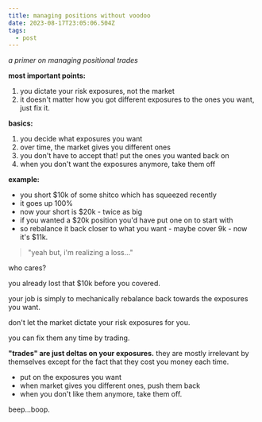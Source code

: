 ```yaml
---
title: managing positions without voodoo
date: 2023-08-17T23:05:06.504Z
tags:
  - post
---
```

*a﻿ primer on managing positional trades*

**m﻿ost important points:**

1. you dictate your risk exposures, not the market
2. it doesn't matter how you got different exposures to the ones you want, just fix it.

**b﻿asics:**

1. you decide what exposures you want
2. over time, the market gives you different ones
3. you don't have to accept that! put the ones you wanted back on
4. when you don't want the exposures anymore, take them off

**e﻿xample:**

* you short $10k of some shitco which has squeezed recently
* it goes up 100%
* now your short is $20k - twice as big
* if you wanted a $20k position you'd have put one on to start with
* so rebalance it back closer to what you want - maybe cover 9k - now it's $11k.

> "y﻿eah but, i'm realizing a loss..."



who cares?

you already lost that $10k before you covered.

your job is simply to mechanically rebalance back towards the exposures you want.

don't let the market dictate your risk exposures for you.

you can fix them any time by trading. 


**"trades" are just deltas on your exposures.** they are mostly irrelevant by themselves except for the fact that they cost you money each time.

* put on the exposures you want
* when market gives you different ones, push them back
* when you don't like them anymore, take them off.



b﻿eep...boop.